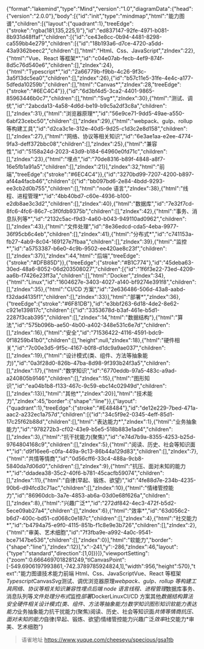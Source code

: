 {"format":"lakemind","type":"Mind","version":"1.0","diagramData":{"head":{"version":"2.0.0"},"body":[{"id":"init","type":"mindmap","html":"能力图谱","children":[{"layout":{"quadrant":1},"treeEdge":{"stroke":"rgba(181,135,225,1)"},"id":"ed837147-92fe-4971-b081-8b931d48ffaf","children":[{"id":"ce43e8cc-0b94-4481-8298-ca559bb4e279","children":[{"id":"18b193a6-d7ce-4720-a5dd-43a9362beec2","children":[],"html":"Html、Css、JavaScript","zIndex":22},{"html":"Vue、React 等框架*","id":"c04e07ab-fecb-4ef9-874f-8d5c76d540e6","children":[],"zIndex":24},{"html":"Typescript*","id":"2a66779b-f9bb-4c26-9f3c-3a5f13dc5ea0","children":[],"zIndex":26},{"id":"b57c11e5-31fe-4e4c-a177-5dfeda10259b","children":[],"html":"Canvas*","zIndex":28,"treeEdge":{"stroke":"#6EC4C4"}},{"id":"6d3bf4d5-3ca2-4401-9865-85963446b0c7","children":[],"html":"Svg*","zIndex":30},{"html":"测试、调优","id":"2abcda13-4a58-4d6d-be19-b9c5a2df3c8a","children":[],"zIndex":31},{"html":"浏览器原理*","id":"56e9ce71-9dd5-49ae-a550-6abf23cebc50","children":[],"zIndex":29},{"html":"webpack、gulp、rollup 等构建工具","id":"d2ca3c1e-312e-40d5-9d25-c1d3c2e8d158","children":[],"zIndex":27},{"html":"网络、协议等相关知识","id":"6e3ae1aa-e2ee-4774-9fa3-deff372bbc08","children":[],"zIndex":25},{"html":"兼容性","id":"5158a24d-2023-43d9-b184-64960e0fd71c","children":[],"zIndex":23},{"html":"埋点","id":"70de8316-b89f-4848-a8f7-16e5fb1a91a5","children":[],"zIndex":21}],"zIndex":32,"html":"前端","treeEdge":{"stroke":"#6EC4C4"}},{"id":"3270bd99-7207-4200-b897-af44a4facb46","children":[{"id":"bb097bd6-2e84-4bdd-9293-ee3cb2d0b755","children":[],"html":"node 语言","zIndex":38},{"html":"线程、进程管理*","id":"4bb40bd7-c60e-4936-b100-e2db8ae3c3d2","children":[],"zIndex":40},{"html":"数据库","id":"7e32f7cd-8fc6-4fc6-86c7-c3f0fdb9375b","children":[],"zIndex":42},{"html":"事务、消息队列等*","id":"2132c5ac-f9d3-4a60-b043-949110ad0962","children":[],"zIndex":43},{"html":"文件处理","id":"8e36edcd-cda5-4eba-9977-36f95cb6c4eb","children":[],"zIndex":41},{"html":"分布式*","id":"c741153a-fb27-4ab9-8c04-169127e7fbaa","children":[],"zIndex":39},{"html":"监控*","id":"a5753387-b6e0-4c9b-9502-ee420ae8c23f","children":[],"zIndex":37}],"zIndex":44,"html":"后端","treeEdge":{"stroke":"#DFB85D"}},{"treeEdge":{"stroke":"#B1C774"},"id":"45deba63-30ed-48a6-8052-06d203508027","children":[{"id":"1f6f3e22-73ed-4209-aa6b-f7426e23ff3a","children":[],"html":"Docker","zIndex":34},{"html":"Linux","id":"1604627e-3403-4027-a140-bf9274e391f8","children":[],"zIndex":35},{"html":"CI/CD 方案","id":"2e636486-506d-43a8-aabd-f32dad4135f1","children":[],"zIndex":33}],"html":"部署*","zIndex":36},{"treeEdge":{"stroke":"#6F81DB"},"id":"e3bbf263-6d18-4de2-8e62-c921e139817c","children":[{"id":"3353678d-b3af-461e-b5d1-2287f3cab395","children":[],"zIndex":14,"html":"数据结构"},{"html":"算法","id":"575b096b-ae50-4b00-a402-348e531c6e7d","children":[],"zIndex":16},{"html":"安全","id":"71536422-4116-4591-bdc9-0f18259b41b0","children":[],"height":null,"zIndex":18},{"html":"硬件相关","id":"7c00e3d5-9f5c-4167-b0f8-d1dc9a9ae037","children":[],"zIndex":19},{"html":"设计模式(类、组件、方法等抽象能力)","id":"0a3f28d0-826b-47ba-8d98-9f393b24f3a5","children":[],"zIndex":17},{"html":"数学知识","id":"6770eddb-97a5-483c-a9ad-a240805b9146","children":[],"zIndex":15},{"html":"图形知识","id":"ea04b1b8-f133-467c-9c59-ebc14c02949d","children":[],"zIndex":13}],"html":"其他*","zIndex":20}],"html":"技术能力","zIndex":45,"border":{"shape":"line"}},{"layout":{"quadrant":1},"treeEdge":{"stroke":"#E48484"},"id":"de12e229-7bed-471a-aac2-a232ec1a757d","children":[{"id":"34c5f9e2-0345-4eff-85d1-17c25f62b88d","children":[],"html":"表达能力*","zIndex":1},{"html":"业务抽象能力","id":"978272b3-cf02-43e9-b5e5-518b883e1ad4","children":[],"zIndex":3},{"html":"抗干扰能力(聚焦)","id":"e74d7b9a-8355-4253-b25d-9764804168c9","children":[],"zIndex":5},{"html":"阅读、历史、社会等知识面*","id":"d9f16ee6-c0fa-449a-9c13-86b44a129d83","children":[],"zIndex":7},{"html":"共情等情商","id":"0d56cff6-33c4-488a-9cb8-5840da7d06d0","children":[],"zIndex":9},{"html":"抗压、面对未知的能力*","id":"ddadea38-35c2-40f6-b781-45cacfb59074","children":[],"zIndex":11},{"html":"自律(早起、锻炼、欲望)","id":"4fe88d7e-234b-4235-90b6-d94fcd3c71ac","children":[],"zIndex":10},{"html":"情绪管控能力","id":"86960dcb-3a7e-4853-ab6a-03d0e68f626a","children":[],"zIndex":8},{"html":"兴趣广泛*","id":"272df842-4ec3-472f-b5d2-5ece09ab27a4","children":[],"zIndex":6},{"html":"效率*","id":"63d056c2-b6d7-400c-bd51-cd068c0e187c","children":[],"zIndex":4},{"html":"社交能力*","id":"b4794a75-e9f0-4115-851b-f1c8e9e3b726","children":[],"zIndex":2},{"html":"审美、艺术细胞","id":"7f3fba9e-a992-4a0c-9541-bce7147be536","children":[],"zIndex":0}],"html":"软能力","border":{"shape":"line"},"zIndex":12}],"x":-241,"y":-286,"zIndex":46,"layout":{"type":"standard","direction":[1,0]}}]},"viewportSetting":{"zoom":0.6664697018281249,"tlCanvasPoint":[-549.6906197993861,-742.3789785924824,1],"width":956,"height":570},"text":"能力图谱技术能力前端 Html、Css、JavaScriptVue、React 等框架*Typescript*Canvas*Svg*测试、调优浏览器原理*webpack、gulp、rollup 等构建工具网络、协议等相关知识兼容性埋点后端 node 语言线程、进程管理*数据库事务、消息队列等*文件处理分布式*监控*部署*DockerLinuxCI/CD 方案其他*数据结构算法安全硬件相关设计模式(类、组件、方法等抽象能力)数学知识图形知识软能力表达能力*业务抽象能力抗干扰能力(聚焦)阅读、历史、社会等知识面*共情等情商抗压、面对未知的能力*自律(早起、锻炼、欲望)情绪管控能力兴趣广泛*效率*社交能力*审美、艺术细胞"}
  
> 语雀地址 https://www.yuque.com/cheeseyu/specious/gsa1tb